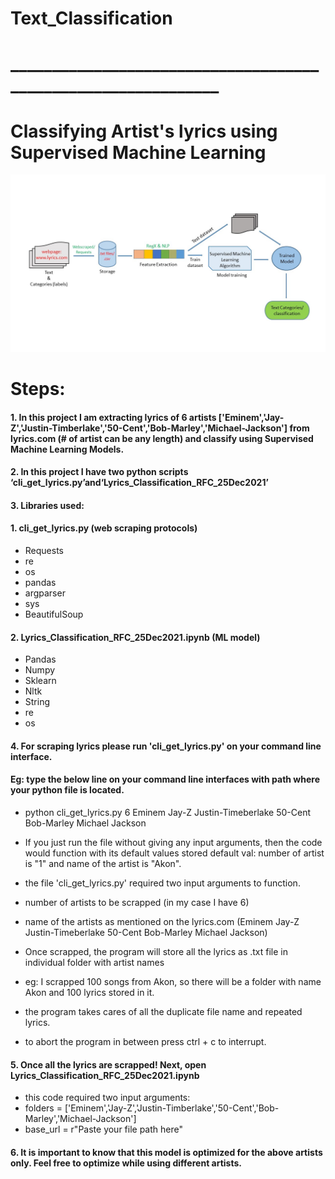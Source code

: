 # Text_Classification
# ______________________________________________________________
# Classifying Artist's lyrics using Supervised Machine Learning
![alt picture](https://github.com/jaybfn/Text_Classification/blob/main/Flowchart.jpg)
# Steps:
#### 1. In this project I am extracting lyrics of 6 artists ['Eminem','Jay-Z','Justin-Timberlake','50-Cent','Bob-Marley','Michael-Jackson'] from lyrics.com (# of artist can be          any length) and classify using Supervised Machine Learning Models.

#### 2. In this project I have two python scripts ‘cli_get_lyrics.py’and‘Lyrics_Classification_RFC_25Dec2021’

#### 3. Libraries used:
  #### 1. cli_get_lyrics.py (web scraping protocols)
  * Requests
  * re
  * os
  * pandas
  * argparser
  * sys
  * BeautifulSoup

  #### 2. Lyrics_Classification_RFC_25Dec2021.ipynb (ML model)
  * Pandas
  * Numpy
  * Sklearn
  * Nltk
  * String
  * re
  * os

#### 4. For scraping lyrics please run 'cli_get_lyrics.py' on your command line interface.

#### Eg: type the below line on your command line interfaces with path where your python file is located.

  * python cli_get_lyrics.py 6 Eminem Jay-Z Justin-Timeberlake 50-Cent Bob-Marley Michael Jackson

  * If you just run the file without giving any input arguments, then the code would function with its default values stored
  default val: number of artist is "1" and name of the artist is "Akon".

  * the file 'cli_get_lyrics.py' required two input arguments to function.
  * number of artists to be scrapped (in my case I have 6)
  * name of the artists as mentioned on the lyrics.com (Eminem Jay-Z Justin-Timeberlake 50-Cent Bob-Marley Michael Jackson)

  * Once scrapped, the program will store all the lyrics as .txt file in individual folder with artist names
  * eg: I scrapped 100 songs from Akon, so there will be a folder with name Akon and 100 lyrics stored in it.

  * the program takes cares of all the duplicate file name and repeated lyrics.

  * to abort the program in between press ctrl + c to interrupt.

#### 5. Once all the lyrics are scrapped! Next, open Lyrics_Classification_RFC_25Dec2021.ipynb

  * this code required two input arguments:
  * folders = ['Eminem','Jay-Z','Justin-Timberlake','50-Cent','Bob-Marley','Michael-Jackson']
  * base_url = r"Paste your file path here"

#### 6. It is important to know that this model is optimized for the above artists only. Feel free to optimize while using different artists.
